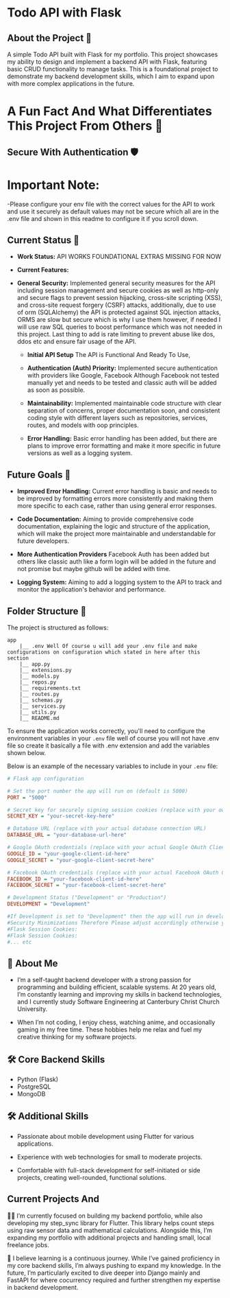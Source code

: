 # Todo API with Flask

## About the Project 📂
A simple Todo API built with Flask for my portfolio. This project showcases my ability to design and implement a backend API with Flask, 
featuring basic CRUD functionality to manage tasks. This is a foundational project to demonstrate my backend development skills, which I aim to expand upon with more complex applications in the future.

# A Fun Fact And What Differentiates This Project From Others 🤣
## Secure With Authentication 🛡️


# Important Note: 
-Please configure your env file with the correct values for the API to work and use it securely as default values may not be secure which all are in the .env file and shown in this readme to configure it if you scroll down.

## Current Status 🔄
- **Work Status:** API WORKS FOUNDATIONAL EXTRAS MISSING FOR NOW
- **Current Features:**
- **General Security:** Implemented general security measures for the API including session management and secure cookies as well as http-only and secure flags to prevent session hijacking, cross-site scripting (XSS), and cross-site request forgery (CSRF) attacks, additionally, due to use of orm (SQLAlchemy) the API is protected against SQL injection attacks, ORMS are slow but secure which is why I use them however, if needed I will use raw SQL queries to boost performance which was not needed in this project. Last thing to add is rate limiting to prevent abuse like dos, ddos etc and ensure fair usage of the API.



  - **Initial API Setup** The API is Functional And Ready To Use, 

  - **Authentication (Auth) Priority:** Implemented secure authentication with providers like Google, Facebook Although Facebook not tested manually yet and needs to be tested  and classic auth will be added as soon as possible.

  - **Maintainability:** Implemented maintainable code structure with clear separation of concerns, proper documentation soon, and consistent coding style with different layers such as repositories, services, routes, and models with oop principles.

  - **Error Handling:** Basic error handling has been added, but there are plans to improve error formatting and make it more specific in future versions as well as a logging system.


## Future Goals 🔮
- **Improved Error Handling:** Current error handling is basic and needs to be improved by formatting errors more consistently and making them more specific to each case, rather than using general error responses.
- **Code Documentation:** Aiming to provide comprehensive code documentation, explaining the logic and structure of the application, which will make the project more maintainable and understandable for future developers.

- **More Authentication Providers** Facebook Auth has been added but others like classic auth like a form login will be added in the future and not promise but maybe github will be added with time.

- **Logging System:** Aiming to add a logging system to the API to track and monitor the application's behavior and performance.

## Folder Structure 📁

The project is structured as follows:

```
app
    |__ .env Well Of course u will add your .env file and make configurations on configuration which stated in here after this section
    |__ app.py
    |__ extensions.py
    |__ models.py
    |__ repos.py
    |__ requirements.txt
    |__ routes.py
    |__ schemas.py
    |__ services.py
    |__ utils.py
    |__ README.md
```    

To ensure the application works correctly, you'll need to configure the environment variables in your `.env` file well of course you will not have .env file so create it basically a file with .env extension and add the variables shown below. 

Below is an example of the necessary variables to include in your `.env` file:

```ini
# Flask app configuration

# Set the port number the app will run on (default is 5000)
PORT = "5000"

# Secret key for securely signing session cookies (replace with your own secret key)
SECRET_KEY = "your-secret-key-here"

# Database URL (replace with your actual database connection URL)
DATABASE_URL = "your-database-url-here"

# Google OAuth credentials (replace with your actual Google OAuth Client ID and Secret)
GOOGLE_ID = "your-google-client-id-here"
GOOGLE_SECRET = "your-google-client-secret-here"

# Facebook OAuth credentials (replace with your actual Facebook OAuth Client ID and Secret)
FACEBOOK_ID = "your-facebook-client-id-here"
FACEBOOK_SECRET = "your-facebook-client-secret-here"

# Development Status ("Development" or "Production")
DEVELOPMENT = "Development"

#If Development is set to "Development" then the app will run in development mode
#Security Minimizations Therefore Please adjust accordingly otherwise you are very vulnerable:
#Flask Session Cookies:
#Flask Session Cookies:
#... etc
```

## 🚀 About Me
 * I’m a self-taught backend developer with a strong passion for programming and building efficient, scalable systems. At 20 years old, I’m constantly learning and improving my skills in backend technologies, and I currently study Software Engineering  at Canterbury Christ Church University.

* When I’m not coding, I enjoy chess, watching anime, and occasionally gaming in my free time. These hobbies help me relax and fuel my creative thinking for my software projects.



## 🛠 Core Backend Skills
* Python (Flask)
* PostgreSQL
* MongoDB
## 🛠 Additional Skills

* Passionate about mobile development using Flutter for various applications.

* Experience with web technologies for small to moderate projects.

* Comfortable with full-stack development for self-initiated or side projects, creating well-rounded, functional solutions.


## Current Projects And 
👩‍💻 I’m currently focused on building my backend portfolio, while also developing my step_sync library for Flutter. This library helps count steps using raw sensor data and mathematical calculations. Alongside this, I’m expanding my portfolio with additional projects and handling small, local freelance jobs.

🧠 I believe learning is a continuous journey. While I’ve gained proficiency in my core backend skills, I’m always pushing to expand my knowledge. In the future, I’m particularly excited to dive deeper into Django mainly and FastAPI for where cocurrency required and further strengthen my expertise in backend development.  